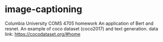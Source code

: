 # image-captioning
Columbia University COMS 4705 homework
An application of Bert and resnet. An example of coco dataset (coco2017) and text generation.
data link: https://cocodataset.org/#home
